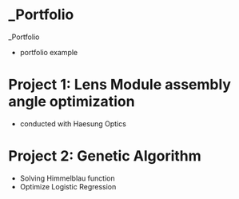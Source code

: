 # _Portfolio
_Portfolio
* portfolio example

# Project 1: Lens Module assembly angle optimization
* conducted with Haesung Optics

# Project 2: Genetic Algorithm
* Solving Himmelblau function
* Optimize Logistic Regression
